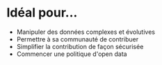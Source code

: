 <h1
  class="has-text-left mt-6 mb-6 pt-6">
  Idéal pour...
</h1>

<p class="is-size-3">
  <ul>
    <li>Manipuler des données complexes et évolutives</li>
    <li>Permettre à sa communauté de contribuer</li>
    <li>Simplifier la contribution de façon sécurisée</li>
    <li>Commencer une politique d'open data</li>
  </ul>
</p>
